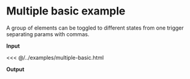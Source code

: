 # Multiple basic example

A group of elements can be toggled to different states from one trigger separating params with commas.

**Input**

<<< @/../examples/multiple-basic.html

**Output**

<!--@include: ./../../examples/multiple-basic.html-->